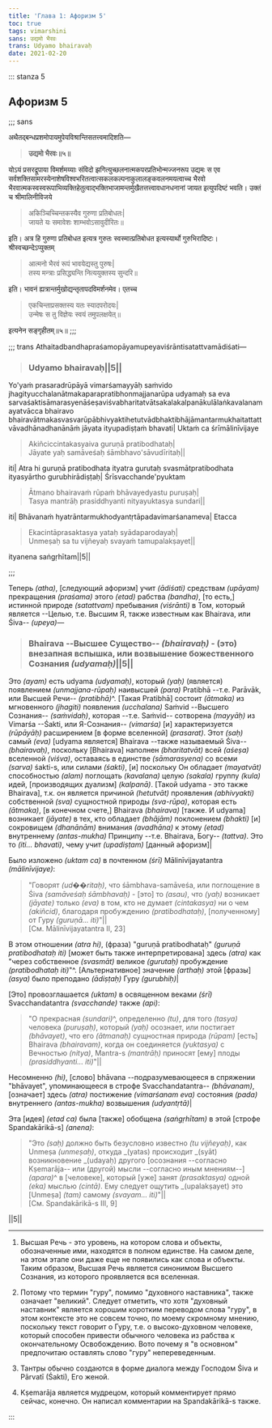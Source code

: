 ```yaml
---
title: 'Глава 1: Афоризм 5'
toc: true
tags: vimarshini
sans: उद्यमो भैरवः
trans: Udyamo bhairavaḥ
date: 2021-02-20
---
```


::: stanza 5

## Афоризм 5

;;; sans

अथैतद्बन्धप्रशमोपायमुपेयविश्रान्तिसतत्त्वमादिशति—


> **उद्यमो भैरवः॥५॥**


योऽयं प्रसरद्रूपाया विमर्शमय्याः संविदो झगित्युच्छलनात्मकपरप्रतिभोन्मज्जनरूप उद्यमः स एव सर्वशक्तिसामरस्येनाशेषविश्वभरितत्वात्सकलकल्पनाकुलालङ्कवलनमयत्वाच्च भैरवो भैरवात्मकस्वस्वरूपाभिव्यक्तिहेतुत्वाद्भक्तिभाजामन्तर्मुखैतत्तत्त्वावधानधनानां जायत इत्युपदिष्टं भवति। उक्तं च श्रीमालिनीविजये

>अकिञ्चिच्चिन्तकस्यैव गुरुणा प्रतिबोधतः|    
जायते यः समावेशः शाम्भवोऽसावुदीरितः॥

इति। अत्र हि गुरुणा प्रतिबोधत इत्यत्र गुरुतः स्वस्मात्प्रतिबोधत इत्यस्यार्थो गुरुभिरादिष्टः। श्रीस्वच्छन्देऽप्युक्तम्

>आत्मनो भैरवं रूपं भावयेद्यस्तु पुरुषः|    
तस्य मन्त्राः प्रसिद्ध्यन्ति नित्ययुक्तस्य सुन्दरि॥

इति। भावनं ह्यत्रान्तर्मुखोद्यन्तृतापदविमर्शनमेव। एतच्च

>एकचिन्ताप्रसक्तस्य यतः स्यादपरोदयः|    
उन्मेषः स तु विज्ञेयः स्वयं तमुपलक्षयेत्॥

इत्यनेन सङ्गृहीतम्॥५॥
;;;


;;; trans
Athaitadbandhapraśamopāyamupeyaviśrāntisatattvamādiśati—


>### Udyamo bhairavaḥ||5||


Yo'yaṁ prasaradrūpāyā vimarśamayyāḥ saṁvido jhagityucchalanātmakaparapratibhonmajjanarūpa udyamaḥ sa eva sarvaśaktisāmarasyenāśeṣaviśvabharitatvātsakalakalpanākulālaṅkavalanamayatvācca bhairavo bhairavātmakasvasvarūpābhivyaktihetutvādbhaktibhājāmantarmukhaitattattvāvadhānadhanānāṁ jāyata ityupadiṣṭaṁ bhavati| Uktaṁ ca śrīmālinīvijaye

>Akiñciccintakasyaiva guruṇā pratibodhataḥ|    
Jāyate yaḥ samāveśaḥ śāmbhavo'sāvudīritaḥ||

iti| Atra hi guruṇā pratibodhata ityatra gurutaḥ svasmātpratibodhata ityasyārtho gurubhirādiṣṭaḥ| Śrīsvacchande'pyuktam

>Ātmano bhairavaṁ rūpaṁ bhāvayedyastu puruṣaḥ|    
Tasya mantrāḥ prasiddhyanti nityayuktasya sundari||

iti| Bhāvanaṁ hyatrāntarmukhodyantṛtāpadavimarśanameva| Etacca

>Ekacintāprasaktasya yataḥ syādaparodayaḥ|    
Unmeṣaḥ sa tu vijñeyaḥ svayaṁ tamupalakṣayet||

ityanena saṅgṛhītam||5||

;;; 




Теперь _(atha)_, [следующий афоризм] учит _(ādiśati)_ средствам _(upāyam)_ прекращения _(praśama)_ этого _(etad)_ рабства _(bandha)_, [то есть,] истинной природе _(satattvam)_ пребывания _(viśrānti)_ в Том, который является --Целью, т.е. Высшим Я, также известным как Bhairava, или Śiva-- _(upeya)_—


>### Bhairava --Высшее Существо-- _(bhairavaḥ)_ - (это) внезапная вспышка, или возвышение божественного Сознания _(udyamaḥ)_||5||


Это _(ayam)_ есть udyama _(udyamaḥ)_, который _(yaḥ)_ (является) появлением _(unmajjana-rūpaḥ)_ наивысшей _(para)_ Pratibhā --т.е. Parāvāk, или Высшей Речи-- _(pratibhā)_^. [Такая Pratibhā] состоит _(ātmaka)_ из мгновенного _(jhagiti)_ появления _(ucchalana)_ Saṁvid --Высшего Сознания-- _(saṁvidaḥ)_, которая --т.е. Saṁvid-- сотворена _(mayyāḥ)_ из Vimarśa --Śakti, или Я-Сознания-- _(vimarśa)_ [и] характеризуется _(rūpāyāḥ)_ расширением [в форме вселенной] _(prasarat)_. Этот _(saḥ)_ самый _(eva)_ [udyama является] Bhairava --также называемый Śiva-- _(bhairavaḥ)_, поскольку [Bhairava] наполнен _(bharitatvāt)_ всей _(aśeṣa)_ вселенной _(viśva)_, оставаясь в единстве _(sāmarasyena)_ со всеми _(sarva)_ śakti-s, или силами _(śakti)_, [и] поскольку Он обладает _(mayatvāt)_ способностью _(alam)_ поглощать _(kavalana)_ целую _(sakala)_ группу _(kula)_ идей, [производящих дуализм] _(kalpanā)_. [Такой udyama - это также Bhairava], т.к. он является причиной _(hetutvāt)_ проявления _(abhivyakti)_ собственной _(sva)_ сущностной природы _(sva-rūpa)_, которая есть _(ātmaka)_, [в конечном счете,] Bhairava _(bhairava)_ [также. И udyama] возникает _(jāyate)_ в тех, кто обладает _(bhājām)_ поклонением _(bhakti)_ [и] сокровищем _(dhanānām)_ внимания _(avadhāna)_ к этому _(etad)_ внутреннему _(antas-mukha)_ Принципу --т.е. Bhairava, Богу-- _(tattva)_. Это то _(iti... bhavati)_, чему учит _(upadiṣṭam)_ [данный афоризм]|

Было изложено _(uktam ca)_ в почтенном _(śrī)_ Mālinīvijayatantra _(mālinīvijaye)_:

>"Говорят _(ud��ritaḥ)_, что śāmbhava-samāveśa, или поглощение в Śiva _(samāveśaḥ śāmbhavaḥ)_ - [это] то _(asau)_, что _(yaḥ)_ возникает _(jāyate)_ только _(eva)_ в том, кто не думает _(cintakasya)_ ни о чем _(akiñcid)_, благодаря пробуждению _(pratibodhataḥ)_, [полученному] от Гуру _(guruṇā... iti)_"||    
[См. Mālinīvijayatantra II, 23]

В этом отношении _(atra hi)_, (фраза) "guruṇā pratibodhataḥ" _(guruṇā pratibodhataḥ iti)_ [может быть также интерпретирована] здесь _(atra)_ как "через собственное _(svasmāt)_ великое _(gurutaḥ)_ пробуждение _(pratibodhataḥ iti)_"^. [Альтернативное] значение _(arthaḥ)_ этой [фразы] _(asya)_ было преподано _(ādiṣṭaḥ)_ Гуру _(gurubhiḥ)_|

[Это] провозглашается _(uktam)_ в освященном веками _(śrī)_ Svacchandatantra _(svacchande)_ также _(api)_:

>"О прекрасная _(sundari)_^, определенно _(tu)_, для того _(tasya)_ человека _(puruṣaḥ)_, который _(yaḥ)_ осознает, или постигает _(bhāvayet)_, что его _(ātmanaḥ)_ сущностная природа _(rūpam)_ [есть] Bhairava _(bhairavam)_, когда он соединяется _(yuktasya)_ с Вечностью _(nitya)_, Mantra-s _(mantrāḥ)_ приносят [ему] плоды _(prasiddhyanti... iti)_"||

Несомненно _(hi)_, [слово] bhāvana --подразумевающееся в спряжении "bhāvayet", упоминающееся в строфе Svacchandatantra-- _(bhāvanam)_, [означает] здесь _(atra)_ постижение _(vimarśanam eva)_ состояния _(pada)_ внутреннего _(antas-mukha)_ возвышения _(udyantṛtā)_|

Эта [идея] _(etad ca)_ была [также] обобщена _(saṅgṛhītam)_ в этой [строфе Spandakārikā-s] _(anena)_:

>"Это _(saḥ)_ должно быть безусловно известно _(tu vijñeyaḥ)_, как Unmeṣa _(unmeṣaḥ)_, откуда _(yatas) происходит _(syāt) возникновение _(udayaḥ)  другого [осознания --согласно Kṣemarāja-- или (другой) мысли --согласно иным мнениям--] _(apara)_^ в [человеке], который [уже] занят _(prasaktasya)_ одной _(eka)_ мыслью _(cintā)_. Ему следует ощутить _(upalakṣayet) это [Unmeṣa] _(tam)_ самому _(svayam... iti)_"||    
[См. Spandakārikā-s III, 9]

||5||


------

1.  Высшая Речь - это уровень, на котором слова и объекты, обозначенные ими, находятся в полном единстве. На самом деле, на этом этапе они даже еще не появились как слова и объекты. Таким образом, Высшая Речь является синонимом Высшего Сознания, из которого проявляется вся вселенная.

2.  Потому что термин "гуру", помимо "духовного наставника", также означает "великий". Следует отметить, что хотя "духовный наставник" является хорошим коротким переводом слова "гуру", в этом контексте это не совсем точно, по моему скромному мнению, поскольку текст говорит о Гуру, т.е. о высоко-духовном человеке, который способен привести обычного человека из рабства к окончательному Освобождению. Вото почему я "в основном" предпочитаю оставлять слово "гуру" непереведенным.

3.  Тантры обычно создаются в форме диалога между Господом Śiva и Pārvatī (Śakti), Его женой.

4. Kṣemarāja является мудрецом, который комментирует прямо сейчас, конечно. Он написал комментарии на Spandakārikā-s также.

::: 
